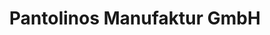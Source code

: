 ---
title: "Pantolinos Manufaktur GmbH"
url: /buchholz-aller/pantolinos-manufaktur-gmbh/
shop: Schuhe
---
